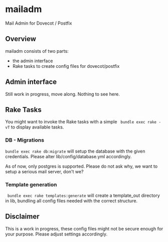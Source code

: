 mailadm
=======

Mail Admin for Dovecot / Postfix


## Overview

mailadm consists of two parts:
- the admin interface
- Rake tasks to create config files for dovecot/postfix

## Admin interface
Still work in progress, move along. Nothing to see here.

## Rake Tasks
You might want to invoke the Rake tasks with a simple
``` bundle exec rake -vT``` to display available tasks.

### DB - Migrations

``` bundle exec rake db:migrate ``` will setup the database with the given credentials. Please alter lib/config/database.yml accordingly.

As of now, only postgres is supported. Please do not ask why, we want to setup a serious mail server, don't we?

### Template generation
``` bundle exec rake templates:generate``` will create a template_out directory in lib, bundling all config files needed with the correct structure.

## Disclaimer

This is a work in progress, these config files might not be secure enough for your purpose. Please adjust settings accordingly. 
